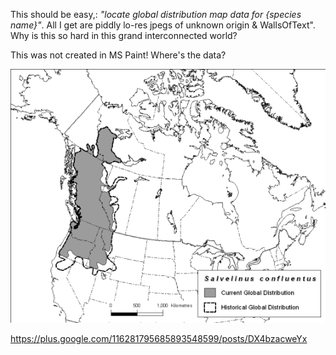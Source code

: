  
This should be easy,: *"locate global distribution map data for {species name}"*. All I get are piddly lo-res jpegs of unknown origin & WallsOfText". Why is this so hard in this grand interconnected world?

This was not created in MS Paint! Where's the data?

[![lo-res Bull Trout Distribution map, North America](Bull-Trout_image003.png)](https://plus.google.com/116281795685893548599/posts/DX4bzacweYx)﻿

https://plus.google.com/116281795685893548599/posts/DX4bzacweYx
